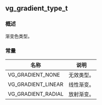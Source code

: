 ## vg\_gradient\_type\_t
### 概述
渐变色类型。
### 常量
<p id="vg_gradient_type_t_consts">

| 名称 | 说明 | 
| -------- | ------- | 
| VG\_GRADIENT\_NONE | 无效类型。 |
| VG\_GRADIENT\_LINEAR | 线性渐变。 |
| VG\_GRADIENT\_RADIAL | 放射渐变。 |
